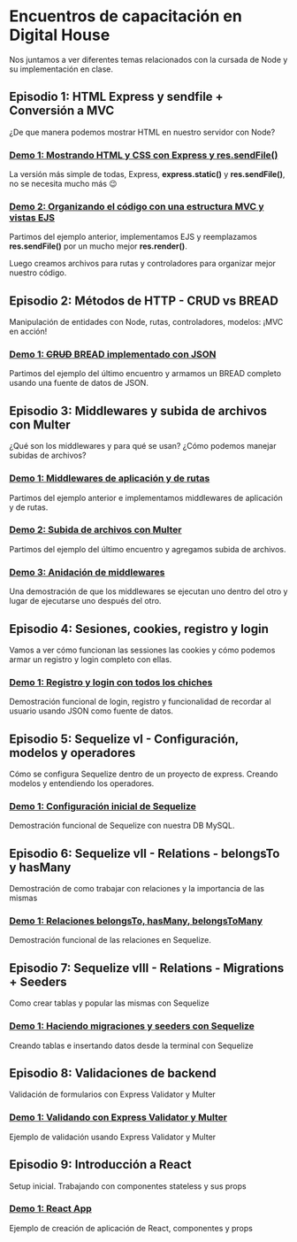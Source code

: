 # Encuentros de capacitación en Digital House

Nos juntamos a ver diferentes temas relacionados con la cursada de Node y su implementación en clase.

## Episodio 1:  HTML Express y sendfile + Conversión a MVC

¿De que manera podemos mostrar HTML en nuestro servidor con Node?

### [Demo 1: Mostrando HTML y CSS con Express y res.sendFile()](e1-01-html-express-sendfile)

La versión más simple de todas, Express, **express.static()** y **res.sendFile()**, no se necesita mucho más :wink:

### [Demo 2: Organizando el código con una estructura MVC y vistas EJS](e1-02-pasaje-a-mvc)

Partimos del ejemplo anterior, implementamos EJS y reemplazamos **res.sendFile()** por un mucho mejor **res.render()**.

Luego creamos archivos para rutas y controladores para organizar mejor nuestro código.

## Episodio 2:  Métodos de HTTP - CRUD vs BREAD

Manipulación de entidades con Node, rutas, controladores, modelos: ¡MVC en acción!

### [Demo 1: ~~CRUD~~ BREAD implementado con JSON](e2-01-json-crud)

Partimos del ejemplo del último encuentro y armamos un BREAD completo usando una fuente de datos de JSON.

## Episodio 3:  Middlewares y subida de archivos con Multer

¿Qué son los middlewares y para qué se usan? ¿Cómo podemos manejar subidas de archivos?

### [Demo 1: Middlewares de aplicación y de rutas](e3-01-middlewares)

Partimos del ejemplo anterior e implementamos middlewares de aplicación y de rutas.

### [Demo 2: Subida de archivos con Multer](e3-02-multer)

Partimos del ejemplo del último encuentro y agregamos subida de archivos.

### [Demo 3: Anidación de middlewares](e3-03-anidado-de-middlewares)

Una demostración de que los middlewares se ejecutan uno dentro del otro y lugar de ejecutarse uno después del otro.

## Episodio 4:  Sesiones, cookies, registro y login

Vamos a ver cómo funcionan las sessiones las cookies y cómo podemos armar un registro y login completo con ellas.

### [Demo 1: Registro y login con todos los chiches](e4-01-session-cookies-login)

Demostración funcional de login, registro y funcionalidad de recordar al usuario usando JSON como fuente de datos.

## Episodio 5:  Sequelize vI - Configuración, modelos y operadores

Cómo se configura Sequelize dentro de un proyecto de express. Creando modelos y entendiendo los operadores.

### [Demo 1: Configuración inicial de Sequelize](e5-01-sequelize-vI)

Demostración funcional de Sequelize con nuestra DB MySQL.

## Episodio 6:  Sequelize vII - Relations - belongsTo y hasMany

Demostración de como trabajar con relaciones y la importancia de las mismas

### [Demo 1: Relaciones belongsTo, hasMany, belongsToMany](e6-01-sequelize-vII)

Demostración funcional de las relaciones en Sequelize.

## Episodio 7:  Sequelize vIII - Relations - Migrations + Seeders

Como crear tablas y popular las mismas con Sequelize

### [Demo 1: Haciendo migraciones y seeders con Sequelize](e7-01-sequelize-vIII)

Creando tablas e insertando datos desde la terminal con Sequelize

## Episodio 8:  Validaciones de backend

Validación de formularios con Express Validator y Multer

### [Demo 1: Validando con Express Validator y Multer](e8-01-express-validator-multer)

Ejemplo de validación usando Express Validator y Multer

## Episodio 9: Introducción a React

Setup inicial. Trabajando con componentes stateless y sus props

### [Demo 1: React App](e9-01-react-vI)

Ejemplo de creación de aplicación de React, componentes y props